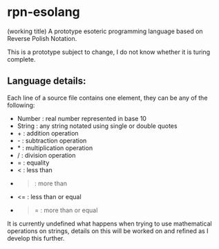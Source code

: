 # rpn-esolang
(working title)
A prototype esoteric programming language based on Reverse Polish Notation.

This is a prototype subject to change, I do not know whether it is turing complete.

## Language details:

Each line of a source file contains one element, they can be any of the following:

- Number : real number represented in base 10
- String : any string notated using single or double quotes
- \+ : addition operation
- \- : subtraction operation
- \* : multiplication operation
- / : division operation
- = : equality
- < : less than
- > : more than
- <= : less than or equal
- >= : more than or equal

It is currently undefined what happens when trying to use mathematical operations on strings, details on this will be worked on and refined as I develop this further.
